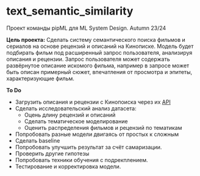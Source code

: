 # text_semantic_similarity
Проект команды pipML для ML System Design. Autumn 23/24

**Цель проекта:** 
Сделать систему семантического поиска фильмов и сериалов на основе рецензий и описаний на Кинописке.
Модель будет подбирать фильм под расширенный запрос пользователя, анализируя
описания и рецензии. Запрос пользователя может содержать развёрнутое описание искомого фильма,
например в запросе может быть описан примерный сюжет, впечатления от просмотра и
эпитеты, характеризующие фильм.

**To Do** 
- Загрузить описания и рецензии с Кинопоиска через их [API](https://kinopoisk.dev/)
- Сделать исследовательский анализ датасета:
  - Оцень длину рецензий и описаний
  - Сделать тематическое моделирование
  - Оценить распределения фильмов и рецензий по тематикам
- Попробовать разные модели двигаясь от простых к сложным
- Сделать baseline
- Попробовать улучшить результат за счёт самаризации.
- Проверить другие гипотезы
- Попробовать техники обучения с подрекплением.
- Тестирование и корректировка модели.
